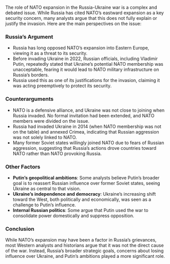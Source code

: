 The role of NATO expansion in the Russia-Ukraine war is a complex and debated issue. While Russia has cited NATO’s eastward expansion as a key security concern, many analysts argue that this does not fully explain or justify the invasion. Here are the main perspectives on the issue:

### **Russia’s Argument**
- Russia has long opposed NATO’s expansion into Eastern Europe, viewing it as a threat to its security.
- Before invading Ukraine in 2022, Russian officials, including Vladimir Putin, repeatedly stated that Ukraine’s potential NATO membership was unacceptable, fearing it would lead to NATO military infrastructure on Russia’s borders.
- Russia used this as one of its justifications for the invasion, claiming it was acting preemptively to protect its security.

### **Counterarguments**
- NATO is a defensive alliance, and Ukraine was not close to joining when Russia invaded. No formal invitation had been extended, and NATO members were divided on the issue.
- Russia had invaded Ukraine in 2014 (when NATO membership was not on the table) and annexed Crimea, indicating that Russian aggression was not solely linked to NATO.
- Many former Soviet states willingly joined NATO due to fears of Russian aggression, suggesting that Russia’s actions drove countries toward NATO rather than NATO provoking Russia.

### **Other Factors**
- **Putin’s geopolitical ambitions**: Some analysts believe Putin’s broader goal is to reassert Russian influence over former Soviet states, seeing Ukraine as central to that vision.
- **Ukraine’s independence and democracy**: Ukraine’s increasing shift toward the West, both politically and economically, was seen as a challenge to Putin’s influence.
- **Internal Russian politics**: Some argue that Putin used the war to consolidate power domestically and suppress opposition.

### **Conclusion**
While NATO’s expansion may have been a factor in Russia’s grievances, most Western analysts and historians argue that it was not the direct cause of the war. Instead, Russia’s broader strategic goals, concerns about losing influence over Ukraine, and Putin’s ambitions played a more significant role.
